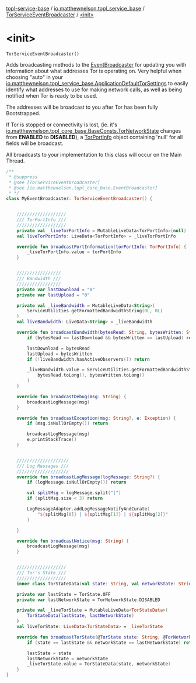 [topl-service-base](../../index.md) / [io.matthewnelson.topl_service_base](../index.md) / [TorServiceEventBroadcaster](index.md) / [&lt;init&gt;](./-init-.md)

# &lt;init&gt;

`TorServiceEventBroadcaster()`

Adds broadcasting methods to the [EventBroadcaster](../../..//topl-core-base/io.matthewnelson.topl_core_base/-event-broadcaster/index.md) for updating you with information about
what addresses Tor is operating on. Very helpful when choosing "auto" in your
[io.matthewnelson.topl_service_base.ApplicationDefaultTorSettings](../-application-default-tor-settings/index.md) to easily identify what
addresses to use for making network calls, as well as being notified when Tor is ready to be
used.

The addresses will be broadcast to you after Tor has been fully Bootstrapped.

If Tor is stopped or connectivity is lost, (ie. it's
[io.matthewnelson.topl_core_base.BaseConsts.TorNetworkState](../../..//topl-core-base/io.matthewnelson.topl_core_base/-base-consts/-tor-network-state/index.md) changes from **ENABLED**
to **DISABLED**), a [TorPortInfo](../-tor-port-info/index.md) object containing 'null' for all fields will be broadcast.

All broadcasts to your implementation to this class will occur on the Main Thread.

``` kotlin
/**
 * @suppress
 * @see [TorServiceEventBroadcaster]
 * @see [io.matthewnelson.topl_core_base.EventBroadcaster]
 * */
class MyEventBroadcaster: TorServiceEventBroadcaster() {


    ///////////////////
    /// TorPortInfo ///
    ///////////////////
    private val _liveTorPortInfo = MutableLiveData<TorPortInfo>(null)
    val liveTorPortInfo: LiveData<TorPortInfo> = _liveTorPortInfo

    override fun broadcastPortInformation(torPortInfo: TorPortInfo) {
        _liveTorPortInfo.value = torPortInfo
    }


    /////////////////
    /// Bandwidth ///
    /////////////////
    private var lastDownload = "0"
    private var lastUpload = "0"

    private val _liveBandwidth = MutableLiveData<String>(
        ServiceUtilities.getFormattedBandwidthString(0L, 0L)
    )
    val liveBandwidth: LiveData<String> = _liveBandwidth

    override fun broadcastBandwidth(bytesRead: String, bytesWritten: String) {
        if (bytesRead == lastDownload && bytesWritten == lastUpload) return

        lastDownload = bytesRead
        lastUpload = bytesWritten
        if (!liveBandwidth.hasActiveObservers()) return

        _liveBandwidth.value = ServiceUtilities.getFormattedBandwidthString(
            bytesRead.toLong(), bytesWritten.toLong()
        )
    }

    override fun broadcastDebug(msg: String) {
        broadcastLogMessage(msg)
    }

    override fun broadcastException(msg: String?, e: Exception) {
        if (msg.isNullOrEmpty()) return

        broadcastLogMessage(msg)
        e.printStackTrace()
    }


    ////////////////////
    /// Log Messages ///
    ////////////////////
    override fun broadcastLogMessage(logMessage: String?) {
        if (logMessage.isNullOrEmpty()) return

        val splitMsg = logMessage.split("|")
        if (splitMsg.size < 3) return

        LogMessageAdapter.addLogMessageNotifyAndCurate(
            "${splitMsg[0]} | ${splitMsg[1]} | ${splitMsg[2]}"
        )

    }

    override fun broadcastNotice(msg: String) {
        broadcastLogMessage(msg)
    }


    ///////////////////
    /// Tor's State ///
    ///////////////////
    inner class TorStateData(val state: String, val networkState: String)

    private var lastState = TorState.OFF
    private var lastNetworkState = TorNetworkState.DISABLED

    private val _liveTorState = MutableLiveData<TorStateData>(
        TorStateData(lastState, lastNetworkState)
    )
    val liveTorState: LiveData<TorStateData> = _liveTorState

    override fun broadcastTorState(@TorState state: String, @TorNetworkState networkState: String) {
        if (state == lastState && networkState == lastNetworkState) return

        lastState = state
        lastNetworkState = networkState
        _liveTorState.value = TorStateData(state, networkState)
    }
}
```

